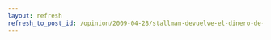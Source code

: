 ```yaml
---
layout: refresh
refresh_to_post_id: /opinion/2009-04-28/stallman-devuelve-el-dinero-de-los-pisos.html
---
```

